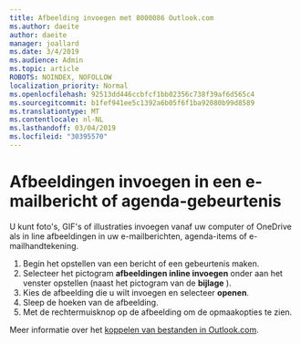 ```yaml
---
title: Afbeelding invoegen met 8000086 Outlook.com
ms.author: daeite
author: daeite
manager: joallard
ms.date: 3/4/2019
ms.audience: Admin
ms.topic: article
ROBOTS: NOINDEX, NOFOLLOW
localization_priority: Normal
ms.openlocfilehash: 92513dd446ccbfcf1bb02356c738f39af6d565c4
ms.sourcegitcommit: b1fef941ee5c1392a6b05f6f1ba92080b99d8589
ms.translationtype: MT
ms.contentlocale: nl-NL
ms.lasthandoff: 03/04/2019
ms.locfileid: "30395570"
---
```

# <a name="insert-pictures-in-an-email-message-or-calendar-event"></a>Afbeeldingen invoegen in een e-mailbericht of agenda-gebeurtenis

U kunt foto's, GIF's of illustraties invoegen vanaf uw computer of OneDrive als in line afbeeldingen in uw e-mailberichten, agenda-items of e-mailhandtekening.

1. Begin het opstellen van een bericht of een gebeurtenis maken.
2. Selecteer het pictogram **afbeeldingen inline invoegen** onder aan het venster opstellen (naast het pictogram van de **bijlage** ).
3. Kies de afbeelding die u wilt invoegen en selecteer **openen**.
4. Sleep de hoeken van de afbeelding.
5. Met de rechtermuisknop op de afbeelding om de opmaakopties te zien.

Meer informatie over het [koppelen van bestanden in Outlook.com](https://support.office.com/article/8d7c1ea7-4e5f-44ce-bb6e-c5fcc92ba9ab).